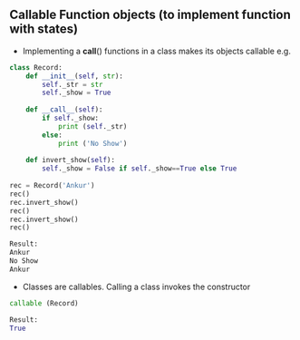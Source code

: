 ## Callable Function objects (to implement function with states)
* Implementing a __call__() functions in a class makes its objects callable e.g.

```py
class Record:
    def __init__(self, str):
        self._str = str
        self._show = True
    
    def __call__(self):
        if self._show:
            print (self._str)
        else:
            print ('No Show')
    
    def invert_show(self):
        self._show = False if self._show==True else True
        
rec = Record('Ankur')
rec()
rec.invert_show()
rec()
rec.invert_show()
rec()

Result:
Ankur
No Show
Ankur
``` 
* Classes are callables. Calling a class invokes the constructor 
```py
callable (Record)

Result:
True
```
